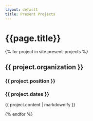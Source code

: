 ```yaml
---
layout: default
title: Present Projects
---
```

<h1>{{page.title}}</h1>



<u1>
  {% for project in site.present-projects %}
      <h2>{{ project.organization }}</h2>
      <h3>{{ project.position }}</h3>
      <h3>{{ project.dates }}</h3>
      <p>{{ project.content | markdownify }}</p>


  {% endfor %}
</u1>
